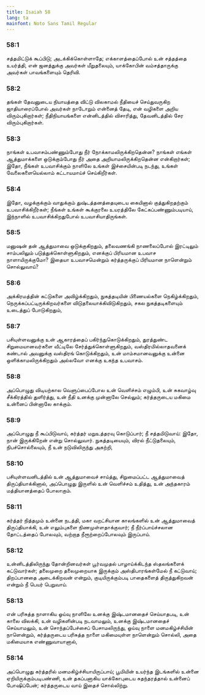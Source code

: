 ```yaml
---
title: Isaiah 58
lang: ta
mainfont: Noto Sans Tamil Regular
---
```


###  58:1

சத்தமிட்டுக் கூப்பிடு; அடக்கிக்கொள்ளாதே; எக்காளத்தைப்போல் உன் சத்தத்தை உயர்த்தி, என் ஜனத்துக்கு அவர்கள் மீறுதலையும், யாக்கோபின் வம்சத்தாருக்கு அவர்கள் பாவங்களையும் தெரிவி.

###  58:2

தங்கள் தேவனுடைய நியாயத்தை விட்டு விலகாமல் நீதியைச் செய்துவருகிற ஜாதியாரைப்போல் அவர்கள் நாடோறும் என்னைத் தேடி, என் வழிகளை அறிய விரும்புகிறார்கள்; நீதிநியாயங்களை என்னிடத்தில் விசாரித்து, தேவனிடத்தில் சேர விரும்புகிறார்கள்.

###  58:3

நாங்கள் உபவாசம்பண்ணும்போது நீர் நோக்காமலிருக்கிறதென்ன? நாங்கள் எங்கள் ஆத்துமாக்களை ஒடுக்கும்போது நீர் அதை அறியாமலிருக்கிறதென்ன என்கிறார்கள்; இதோ, நீங்கள் உபவாசிக்கும் நாளிலே உங்கள் இச்சையின்படி நடந்து, உங்கள் வேலைகளையெல்லாம் கட்டாயமாய்ச் செய்கிறீர்கள்.

###  58:4

இதோ, வழக்குக்கும் வாதுக்கும் துஷ்டத்தனத்தையுடைய கையினால் குத்துகிறதற்கும் உபவாசிக்கிறீர்கள்; நீங்கள் உங்கள் கூக்குரலை உயரத்திலே கேட்கப்பண்ணும்படியாய், இந்நாளில் உபவாசிக்கிறதுபோல் உபவாசியாதிருங்கள்.

###  58:5

மனுஷன் தன் ஆத்துமாவை ஒடுக்குகிறதும், தலைவணங்கி நாணலைப்போல் இரட்டிலும் சாம்பலிலும் படுத்துக்கொள்ளுகிறதும், எனக்குப் பிரியமான உபவாச நாளாயிருக்குமோ? இதையா உபவாசமென்றும் கர்த்தருக்குப் பிரியமான நாளென்றும் சொல்லுவாய்?

###  58:6

அக்கிரமத்தின் கட்டுகளை அவிழ்க்கிறதும், நுகத்தடியின் பிணையல்களை நெகிழ்க்கிறதும், நெருக்கப்பட்டிருக்கிறவர்களை விடுதலையாக்கிவிடுகிறதும், சகல நுகத்தடிகளையும் உடைத்துப் போடுகிறதும்,

###  58:7

பசியுள்ளவனுக்கு உன் ஆகாரத்தைப் பகிர்ந்துகொடுக்கிறதும், துரத்துண்ட சிறுமையானவர்களை வீட்டிலே சேர்த்துக்கொள்ளுகிறதும், வஸ்திரமில்லாதவனைக் கண்டால் அவனுக்கு வஸ்திரங் கொடுக்கிறதும், உன் மாம்சமானவனுக்கு உன்னை ஒளிக்காமலிருக்கிறதும் அல்லவோ எனக்கு உகந்த உபவாசம்.

###  58:8

அப்பொழுது விடியற்கால வெளுப்பைப்போல உன் வெளிச்சம் எழும்பி, உன் சுகவாழ்வு சீக்கிரத்தில் துளிர்த்து, உன் நீதி உனக்கு முன்னாலே செல்லும்; கர்த்தருடைய மகிமை உன்னைப் பின்னாலே காக்கும்.

###  58:9

அப்பொழுது நீ கூப்பிடுவாய், கர்த்தர் மறுஉத்தரவு கொடுப்பார்; நீ சத்தமிடுவாய்: இதோ, நான் இருக்கிறேன் என்று சொல்லுவார். நுகத்தடியையும், விரல் நீட்டுதலையும், நிபச்சொல்லையும், நீ உன் நடுவிலிருந்து அகற்றி,

###  58:10

பசியுள்ளவனிடத்தில் உன் ஆத்துமாவைச் சாய்த்து, சிறுமைப்பட்ட ஆத்துமாவைத் திருப்தியாக்கினால், அப்பொழுது இருளில் உன் வெளிச்சம் உதித்து, உன் அந்தகாரம் மத்தியானத்தைப் போலாகும்.

###  58:11

கர்த்தர் நித்தமும் உன்னை நடத்தி, மகா வறட்சியான காலங்களில் உன் ஆத்துமாவைத் திருப்தியாக்கி, உன் எலும்புகளை நிணமுள்ளதாக்குவார்; நீ நீர்ப்பாய்ச்சலான தோட்டத்தைப் போலவும், வற்றாத நீரூற்றைப்போலவும் இருப்பாய்.

###  58:12

உன்னிடத்திலிருந்து தோன்றினவர்கள் பூர்வமுதல் பாழாய்க்கிடந்த ஸ்தலங்களைக் கட்டுவார்கள்; தலைமுறை தலைமுறையாக இருக்கும் அஸ்திபாரங்கள்மேல் நீ கட்டுவாய்; திறப்பானதை அடைக்கிறவன் என்றும், குடியிருக்கும்படி பாதைகளைத் திருத்துகிறவன் என்றும் நீ பெயர் பெறுவாய்.

###  58:13

என் பரிசுத்த நாளாகிய ஓய்வு நாளிலே உனக்கு இஷ்டமானதைச் செய்யாதபடி, உன் காலை விலக்கி, உன் வழிகளின்படி நடவாமலும், உனக்கு இஷ்டமானதைச் செய்யாமலும், உன் சொந்தப்பேச்சைப் பேசாமலிருந்து, ஓய்வு நாளை மனமகிழ்ச்சியின் நாளென்றும், கர்த்தருடைய பரிசுத்த நாளை மகிமையுள்ள நாளென்றும் சொல்லி, அதை மகிமையாக எண்ணுவாயானால்,

###  58:14

அப்பொழுது கர்த்தரில் மனமகிழ்ச்சியாயிருப்பாய்; பூமியின் உயர்ந்த இடங்களில் உன்னை ஏறியிருக்கும்படிபண்ணி, உன் தகப்பனாகிய யாக்கோபுடைய சுதந்தரத்தால் உன்னைப் போஷிப்பேன்; கர்த்தருடைய வாய் இதைச் சொல்லிற்று.

